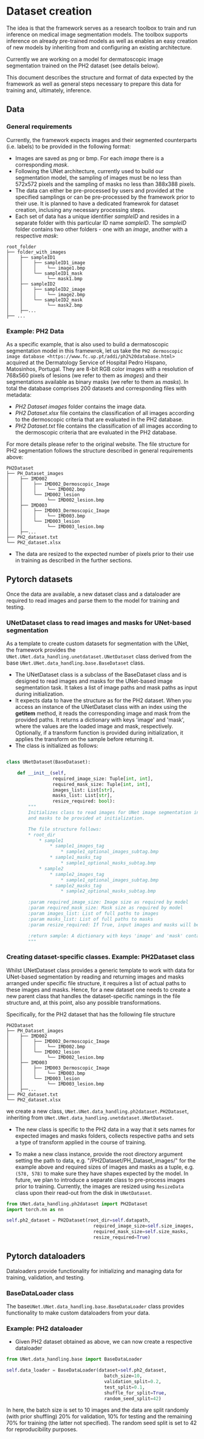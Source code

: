 # Dataset creation


The idea is that the framework serves as a research toolbox to train and run inference on medical image segmentation models. The toolbox supports inference on already pre-trained models as well as enables an easy creation of new models by inheriting from and configuring an existing architecture.

Currently we are working on a model for dermatoscopic image segmentation trained on the PH2 dataset (see details below).

This document describes the structure and format of data expected by the framework as well as general steps necessary to prepare this data for training and, ultimately, inference.  


## Data

### General requirements

Currently, the framework expects images and their segmented counterparts (i.e. labels) to be provided in the following format:

* Images are saved as png or bmp. For each *image* there is a corresponding *mask*. 
* Following the UNet architecture, currently used to build our segmentation model, the sampling of images must be no less than 572x572 pixels and the sampling of masks no less than 388x388 pixels. 
* The data can either be pre-processed by users and provided at the specified samplings or can be pre-processed by the framework prior to their use. It is planned to have a dedicated framewrok for dataset creation, inclusing any necessary processing steps.
* Each set of data has a unique identifier *sampleID* and resides in a separate folder with this particular ID name *sampleID*. The *sampleID* folder contains two other folders - one with an *image*, another with a respective *mask*:

```
root_folder
├── folder_with_images
│    ├── sampleID1
│    │    ├── sampleID1_image
│    │    │    └── image1.bmp
│    │    └── sampleID1_mask
│    │         └── mask1.bmp
│    ├── sampleID2
│    │    ├── sampleID2_image
│    │    │    └── image2.bmp
│    │    └── sampleID2_mask
│    │         └── mask2.bmp
│    ├──...
├── ...
```


### Example: PH2 Data


As a specific example, that is also used to build a dermatoscopic segmentation model in this framewrok, let us take the `PH2 dermoscopic image database <https://www.fc.up.pt/addi/ph2%20database.html>` acquired at the Dermatology Service of Hospital Pedro Hispano, Matosinhos, Portugal. They are 8-bit RGB color images with a resolution of 768x560 pixels of lesions (we refer to them as *images*) and their segmentations available as binary masks (we refer to them as *masks*). In total the database comprises 200 datasets and corresponding files with metadata:


* *PH2 Dataset images* folder contains the image data.
* *PH2 Dataset.xlsx* file contains the classification of all images according to the dermoscopic criteria that are evaluated in the PH2 database.
* *PH2 Dataset.txt* file contains the classification of all images according to the dermoscopic criteria that are evaluated in the PH2 database.

For more details please refer to the original website. The file structure for PH2 segmentation follows the structure described in general requirements above:

```
PH2Dataset
├── PH_Dataset_images
│    ├── IMD002
│    │    ├── IMD002_Dermoscopic_Image
│    │    │    └── IMD002.bmp
│    │    └── IMD002_lesion
│    │         └── IMD002_lesion.bmp
│    ├── IMD003
│    │    ├── IMD003_Dermoscopic_Image
│    │    │    └── IMD003.bmp
│    │    └── IMD003_lesion
│    │         └── IMD003_lesion.bmp
│    ├──...
├── PH2_dataset.txt
└── PH2_dataset.xlsx
```

* The data are resized to the expected number of pixels prior to their use in training as described in the further sections.


## Pytorch datasets

Once the data are available, a new dataset class and a dataloader are required to read images and parse them to the model for training and testing. 


### UNetDataset class to read images and masks for UNet-based segmentation


As a template to create custom datasets for segmentation with the UNet, the framework provides the ```UNet.UNet.data_handling.unetdataset.UNetDataset``` class derived from the base ```UNet.UNet.data_handling.base.BaseDataset``` class.


* The UNetDataset class is a subclass of the BaseDataset class and is designed to read images and masks for the UNet-based image segmentation task. It takes a list of image paths and mask paths as input during initialization.
* It expects data to have the structure as for the PH2 dataset. When you access an instance of the UNetDataset class with an index using the __getitem__ method, it reads the corresponding image and mask from the provided paths. It returns a dictionary with keys 'image' and 'mask', where the values are the loaded image and mask, respectively. Optionally, if a transform function is provided during initialization, it applies the transform on the sample before returning it.
* The class is initialized as follows:

```python

class UNetDataset(BaseDataset):

    def __init__(self,
                 required_image_size: Tuple[int, int],
                 required_mask_size: Tuple[int, int],
                 images_list: List[str],
                 masks_list: List[str],
                 resize_required: bool):
        """
        Initializes class to read images for UNet image segmentation into a dataset. Expects the full paths of images
        and masks to be provided at initialization.

        The file structure follows:
        * root_dir
            * sample1
                * sample1_images_tag
                    * sample1_optional_images_subtag.bmp
                * sample1_masks_tag
                    * sample1_optional_masks_subtag.bmp
            * sample2
                * sample2_images_tag
                    * sample1_optional_images_subtag.bmp
                * sample2_masks_tag
                    * sample2_optional_masks_subtag.bmp

        :param required_image_size: Image size as required by model
        :param required_mask_size: Mask size as required by model
        :param images_list: List of full paths to images
        :param masks_list: List of full paths to masks
        :param resize_required: If True, input images and masks will be resized

        :return sample: A dictionary with keys 'image' and 'mask' containing an image and a mask, respectively
        """

```



### Creating dataset-specific classes. Example: PH2Dataset class

Whilst UNetDataset class provides a generic template to work with data for UNet-based segmentation by reading and returning images and masks arranged under specific file structure, it requires a list of actual paths to these images and masks. Hence, for a new dataset one needs to create a new parent class that handles the dataset-specific namings in the file structure and, at this point, also any possible transformations. 

Specifically, for the PH2 dataset that has the following file structure

```
PH2Dataset
├── PH_Dataset_images
│    ├── IMD002
│    │    ├── IMD002_Dermoscopic_Image
│    │    │    └── IMD002.bmp
│    │    └── IMD002_lesion
│    │         └── IMD002_lesion.bmp
│    ├── IMD003
│    │    ├── IMD003_Dermoscopic_Image
│    │    │    └── IMD003.bmp
│    │    └── IMD003_lesion
│    │         └── IMD003_lesion.bmp
│    ├──...
├── PH2_dataset.txt
└── PH2_dataset.xlsx
```

we create a new class, ```UNet.UNet.data_handling.ph2dataset.PH2Dataset```, inheriting from ```UNet.UNet.data_handling.unetdataset.UNetDataset```. 

* The new class is specific to the PH2 data in a way that it sets names for expected images and masks folders, collects respective paths and sets a type of transform applied in the course of training. 

* To make a new class instance, provide the root directory argument setting the path to data, e.g. "/PH2Dataset/PH_Dataset_images/" for the example above and required sizes of images and masks as a tuple, e.g. ```(578, 578)```  to make sure they have shapes expected by the model. In future, we plan to introduce a separate class to pre-process images prior to training. Currently, the images are resized using ```ResizeData``` class upon their read-out from the disk in ```UNetDataset```.

```python
from UNet.data_handling.ph2dataset import PH2Dataset
import torch.nn as nn

self.ph2_dataset = PH2Dataset(root_dir=self.datapath,
                                required_image_size=self.size_images,
                                required_mask_size=self.size_masks,
                                resize_required=True)
```


## Pytorch dataloaders

Dataloaders provide functionality for initializing and managing data for training, validation, and testing. 

### BaseDataLoader class

The base```UNet.UNet.data_handling.base.BaseDataLoader``` class provides functionality to make custom dataloaders from your data. 

### Example: PH2 dataloader

* Given PH2 dataset obtained as above, we can now create a respective dataloader

```python
from UNet.data_handling.base import BaseDataLoader

self.data_loader = BaseDataLoader(dataset=self.ph2_dataset,
                                    batch_size=10,
                                    validation_split=0.2,
                                    test_split=0.1,
                                    shuffle_for_split=True,
                                    random_seed_split=42)
```

In here, the batch size is set to 10 images and the data are split randomly (with prior shuffling) 20% for validation, 10% for testing and the remaining 70% for training (the latter not specified). The random seed split is set to 42 for reproducibility purposes. 


